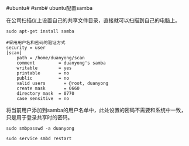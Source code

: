 #ubuntu# #smb# ubuntu配置samba


在公司扫描仪上设置自己的共享文件目录，直接就可以扫描到自己的电脑上。

```
sudo apt-get install samba
```
```
#采用用户名和密码的验证方式
security = user
[scan]
    path = /home/duanyong/scan
    comment         = duanyong's samba
    writable        = yes
    printable       = no
    public          = no
    valid users		  = @root, duanyong
    create mask 	  = 0660
    directory mask 	= 0770
    case sensitive 	= no
```


将当前用户添加到samba的用户名单中，此处设置的密码不需要和系统中一致，只是用于登录共享时的密码。
```
sudo smbpasswd -a duanyong
```

```
sudo service smbd restart
```
